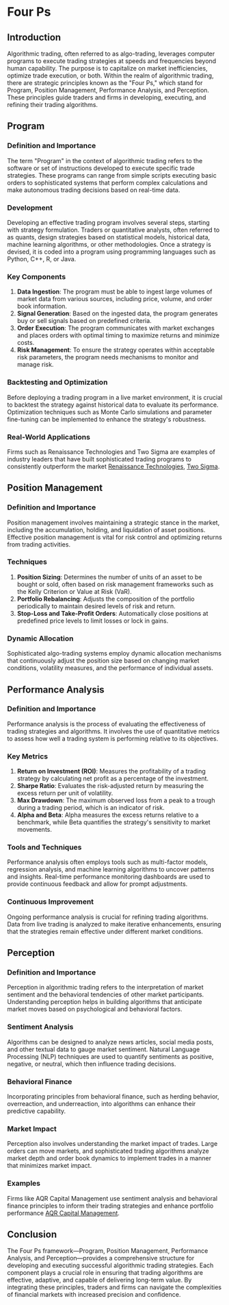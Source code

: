 # Four Ps

## Introduction
Algorithmic trading, often referred to as algo-trading, leverages computer programs to execute trading strategies at speeds and frequencies beyond human capability. The purpose is to capitalize on market inefficiencies, optimize trade execution, or both. Within the realm of algorithmic trading, there are strategic principles known as the "Four Ps," which stand for Program, Position Management, Performance Analysis, and Perception. These principles guide traders and firms in developing, executing, and refining their trading algorithms.

## Program

### Definition and Importance
The term "Program" in the context of algorithmic trading refers to the software or set of instructions developed to execute specific trade strategies. These programs can range from simple scripts executing basic orders to sophisticated systems that perform complex calculations and make autonomous trading decisions based on real-time data.

### Development
Developing an effective trading program involves several steps, starting with strategy formulation. Traders or quantitative analysts, often referred to as quants, design strategies based on statistical models, historical data, machine learning algorithms, or other methodologies. Once a strategy is devised, it is coded into a program using programming languages such as Python, C++, R, or Java.

### Key Components
1. **Data Ingestion**: The program must be able to ingest large volumes of market data from various sources, including price, volume, and order book information.
2. **Signal Generation**: Based on the ingested data, the program generates buy or sell signals based on predefined criteria.
3. **Order Execution**: The program communicates with market exchanges and places orders with optimal timing to maximize returns and minimize costs.
4. **Risk Management**: To ensure the strategy operates within acceptable risk parameters, the program needs mechanisms to monitor and manage risk.

### Backtesting and Optimization
Before deploying a trading program in a live market environment, it is crucial to backtest the strategy against historical data to evaluate its performance. Optimization techniques such as Monte Carlo simulations and parameter fine-tuning can be implemented to enhance the strategy's robustness.

### Real-World Applications
Firms such as Renaissance Technologies and Two Sigma are examples of industry leaders that have built sophisticated trading programs to consistently outperform the market [Renaissance Technologies](https://www.rentech.com/), [Two Sigma](https://www.twosigma.com/).

## Position Management

### Definition and Importance
Position management involves maintaining a strategic stance in the market, including the accumulation, holding, and liquidation of asset positions. Effective position management is vital for risk control and optimizing returns from trading activities.

### Techniques
1. **Position Sizing**: Determines the number of units of an asset to be bought or sold, often based on risk management frameworks such as the Kelly Criterion or Value at Risk (VaR).
2. **Portfolio Rebalancing**: Adjusts the composition of the portfolio periodically to maintain desired levels of risk and return. 
3. **Stop-Loss and Take-Profit Orders**: Automatically close positions at predefined price levels to limit losses or lock in gains.

### Dynamic Allocation
Sophisticated algo-trading systems employ dynamic allocation mechanisms that continuously adjust the position size based on changing market conditions, volatility measures, and the performance of individual assets.

## Performance Analysis

### Definition and Importance
Performance analysis is the process of evaluating the effectiveness of trading strategies and algorithms. It involves the use of quantitative metrics to assess how well a trading system is performing relative to its objectives.

### Key Metrics
1. **Return on Investment (ROI)**: Measures the profitability of a trading strategy by calculating net profit as a percentage of the investment.
2. **Sharpe Ratio**: Evaluates the risk-adjusted return by measuring the excess return per unit of volatility.
3. **Max Drawdown**: The maximum observed loss from a peak to a trough during a trading period, which is an indicator of risk.
4. **Alpha and Beta**: Alpha measures the excess returns relative to a benchmark, while Beta quantifies the strategy's sensitivity to market movements.

### Tools and Techniques
Performance analysis often employs tools such as multi-factor models, regression analysis, and machine learning algorithms to uncover patterns and insights. Real-time performance monitoring dashboards are used to provide continuous feedback and allow for prompt adjustments.

### Continuous Improvement
Ongoing performance analysis is crucial for refining trading algorithms. Data from live trading is analyzed to make iterative enhancements, ensuring that the strategies remain effective under different market conditions.

## Perception

### Definition and Importance
Perception in algorithmic trading refers to the interpretation of market sentiment and the behavioral tendencies of other market participants. Understanding perception helps in building algorithms that anticipate market moves based on psychological and behavioral factors.

### Sentiment Analysis
Algorithms can be designed to analyze news articles, social media posts, and other textual data to gauge market sentiment. Natural Language Processing (NLP) techniques are used to quantify sentiments as positive, negative, or neutral, which then influence trading decisions.

### Behavioral Finance
Incorporating principles from behavioral finance, such as herding behavior, overreaction, and underreaction, into algorithms can enhance their predictive capability.

### Market Impact
Perception also involves understanding the market impact of trades. Large orders can move markets, and sophisticated trading algorithms analyze market depth and order book dynamics to implement trades in a manner that minimizes market impact.

### Examples
Firms like AQR Capital Management use sentiment analysis and behavioral finance principles to inform their trading strategies and enhance portfolio performance [AQR Capital Management](https://www.aqr.com/).

## Conclusion
The Four Ps framework—Program, Position Management, Performance Analysis, and Perception—provides a comprehensive structure for developing and executing successful algorithmic trading strategies. Each component plays a crucial role in ensuring that trading algorithms are effective, adaptive, and capable of delivering long-term value. By integrating these principles, traders and firms can navigate the complexities of financial markets with increased precision and confidence.